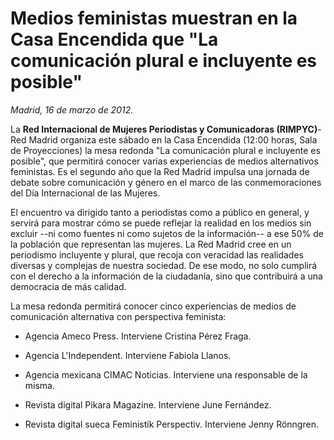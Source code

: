 # Medios feministas muestran en la Casa Encendida que "La comunicación plural e incluyente es posible"

*Madrid, 16 de marzo de 2012.*

La **Red Internacional de Mujeres Periodistas y Comunicadoras (RIMPYC)**-Red Madrid organiza este sábado en la Casa Encendida (12:00 horas, Sala de Proyecciones) la mesa redonda "La comunicación plural e incluyente es posible", que permitirá conocer varias experiencias de medios alternativos feministas. Es el segundo año que la Red Madrid impulsa una jornada de debate sobre comunicación y género en el marco de las conmemoraciones del Día Internacional de las Mujeres.

El encuentro va dirigido tanto a periodistas como a público en general, y servirá para mostrar cómo se puede reflejar la realidad en los medios sin excluir --ni como fuentes ni como sujetos de la información-- a ese 50% de la población que representan las mujeres. La Red Madrid cree en un periodismo incluyente y plural, que recoja con veracidad las realidades diversas y complejas de nuestra sociedad. De ese modo, no solo cumplirá con el derecho a la información de la ciudadanía, sino que contribuirá a una democracia de más calidad.

La mesa redonda permitirá conocer cinco experiencias de medios de comunicación alternativa con perspectiva feminista:

- Agencia Ameco Press. Interviene Cristina Pérez Fraga.

- Agencia L'Independent. Interviene Fabiola Llanos.

- Agencia mexicana CIMAC Noticias. Interviene una responsable de la misma.

- Revista digital Pikara Magazine. Interviene June Fernández.

- Revista digital sueca Feministik Perspectiv. Interviene Jenny Rönngren.
